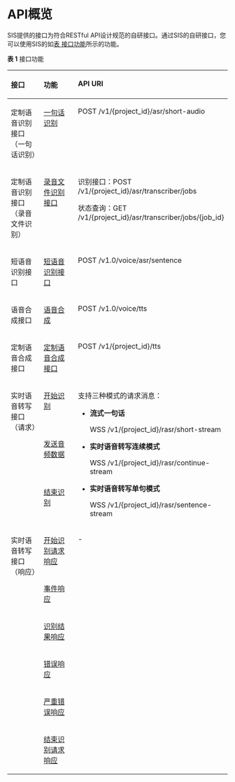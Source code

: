 # API概览<a name="sis_03_0005"></a>

SIS提供的接口为符合RESTful API设计规范的自研接口。通过SIS的自研接口，您可以使用SIS的如[表 接口功能](#zh-cn_topic_0171541470_zh-cn_topic_0171174227_zh-cn_topic_0111426203_table6550431105030)所示的功能。

**表 1**  接口功能

<a name="zh-cn_topic_0171541470_zh-cn_topic_0171174227_zh-cn_topic_0111426203_table6550431105030"></a>
<table><thead align="left"><tr id="zh-cn_topic_0171541470_zh-cn_topic_0171174227_zh-cn_topic_0111426203_row1547110105030"><th class="cellrowborder" valign="top" width="22.222222222222225%" id="mcps1.2.4.1.1"><p id="zh-cn_topic_0171541470_zh-cn_topic_0171174227_zh-cn_topic_0111426203_p54101492105030"><a name="zh-cn_topic_0171541470_zh-cn_topic_0171174227_zh-cn_topic_0111426203_p54101492105030"></a><a name="zh-cn_topic_0171541470_zh-cn_topic_0171174227_zh-cn_topic_0111426203_p54101492105030"></a>接口</p>
</th>
<th class="cellrowborder" valign="top" width="28.282828282828287%" id="mcps1.2.4.1.2"><p id="zh-cn_topic_0171541470_zh-cn_topic_0171174227_zh-cn_topic_0111426203_p20144750105030"><a name="zh-cn_topic_0171541470_zh-cn_topic_0171174227_zh-cn_topic_0111426203_p20144750105030"></a><a name="zh-cn_topic_0171541470_zh-cn_topic_0171174227_zh-cn_topic_0111426203_p20144750105030"></a>功能</p>
</th>
<th class="cellrowborder" valign="top" width="49.494949494949495%" id="mcps1.2.4.1.3"><p id="zh-cn_topic_0171541470_zh-cn_topic_0171174227_zh-cn_topic_0111426203_p21112044105030"><a name="zh-cn_topic_0171541470_zh-cn_topic_0171174227_zh-cn_topic_0111426203_p21112044105030"></a><a name="zh-cn_topic_0171541470_zh-cn_topic_0171174227_zh-cn_topic_0111426203_p21112044105030"></a>API URI</p>
</th>
</tr>
</thead>
<tbody><tr id="row12803578395"><td class="cellrowborder" valign="top" width="22.222222222222225%" headers="mcps1.2.4.1.1 "><p id="p19895172120209"><a name="p19895172120209"></a><a name="p19895172120209"></a>定制语音识别接口（一句话识别）</p>
</td>
<td class="cellrowborder" valign="top" width="28.282828282828287%" headers="mcps1.2.4.1.2 "><p id="p19132173215202"><a name="p19132173215202"></a><a name="p19132173215202"></a><a href="一句话识别.md">一句话识别</a></p>
</td>
<td class="cellrowborder" valign="top" width="49.494949494949495%" headers="mcps1.2.4.1.3 "><p id="p18737204415208"><a name="p18737204415208"></a><a name="p18737204415208"></a>POST /v1/{project_id}/asr/short-audio</p>
</td>
</tr>
<tr id="row1934564712917"><td class="cellrowborder" valign="top" width="22.222222222222225%" headers="mcps1.2.4.1.1 "><p id="p83461647798"><a name="p83461647798"></a><a name="p83461647798"></a>定制语音识别接口（录音文件识别）</p>
</td>
<td class="cellrowborder" valign="top" width="28.282828282828287%" headers="mcps1.2.4.1.2 "><p id="p1834614711917"><a name="p1834614711917"></a><a name="p1834614711917"></a><a href="录音文件识别接口.md">录音文件识别接口</a></p>
</td>
<td class="cellrowborder" valign="top" width="49.494949494949495%" headers="mcps1.2.4.1.3 "><p id="p1834610471091"><a name="p1834610471091"></a><a name="p1834610471091"></a>识别接口：POST /v1/{project_id}/asr/transcriber/jobs</p>
<p id="p14393155741015"><a name="p14393155741015"></a><a name="p14393155741015"></a>状态查询：GET /v1/{project_id}/asr/transcriber/jobs/{job_id}</p>
</td>
</tr>
<tr id="zh-cn_topic_0171541470_zh-cn_topic_0171174227_zh-cn_topic_0111426203_row55790672105030"><td class="cellrowborder" valign="top" width="22.222222222222225%" headers="mcps1.2.4.1.1 "><p id="zh-cn_topic_0171541470_zh-cn_topic_0171174227_zh-cn_topic_0111426203_p19630156303"><a name="zh-cn_topic_0171541470_zh-cn_topic_0171174227_zh-cn_topic_0111426203_p19630156303"></a><a name="zh-cn_topic_0171541470_zh-cn_topic_0171174227_zh-cn_topic_0111426203_p19630156303"></a>短语音识别接口</p>
</td>
<td class="cellrowborder" valign="top" width="28.282828282828287%" headers="mcps1.2.4.1.2 "><p id="zh-cn_topic_0171541470_zh-cn_topic_0171174227_zh-cn_topic_0111426203_p30859977105030"><a name="zh-cn_topic_0171541470_zh-cn_topic_0171174227_zh-cn_topic_0111426203_p30859977105030"></a><a name="zh-cn_topic_0171541470_zh-cn_topic_0171174227_zh-cn_topic_0111426203_p30859977105030"></a><a href="短语音识别-父.md">短语音识别接口</a></p>
</td>
<td class="cellrowborder" valign="top" width="49.494949494949495%" headers="mcps1.2.4.1.3 "><p id="p072981420219"><a name="p072981420219"></a><a name="p072981420219"></a>POST /v1.0/voice/asr/sentence</p>
</td>
</tr>
<tr id="zh-cn_topic_0171541470_zh-cn_topic_0171174227_zh-cn_topic_0111426203_row3325121711183"><td class="cellrowborder" valign="top" width="22.222222222222225%" headers="mcps1.2.4.1.1 "><p id="zh-cn_topic_0171541470_zh-cn_topic_0171174227_zh-cn_topic_0111426203_p1632551711184"><a name="zh-cn_topic_0171541470_zh-cn_topic_0171174227_zh-cn_topic_0111426203_p1632551711184"></a><a name="zh-cn_topic_0171541470_zh-cn_topic_0171174227_zh-cn_topic_0111426203_p1632551711184"></a>语音合成接口</p>
</td>
<td class="cellrowborder" valign="top" width="28.282828282828287%" headers="mcps1.2.4.1.2 "><p id="zh-cn_topic_0171541470_zh-cn_topic_0171174227_zh-cn_topic_0111426203_p13325417181816"><a name="zh-cn_topic_0171541470_zh-cn_topic_0171174227_zh-cn_topic_0111426203_p13325417181816"></a><a name="zh-cn_topic_0171541470_zh-cn_topic_0171174227_zh-cn_topic_0111426203_p13325417181816"></a><a href="语音合成.md">语音合成</a></p>
</td>
<td class="cellrowborder" valign="top" width="49.494949494949495%" headers="mcps1.2.4.1.3 "><p id="p380712817228"><a name="p380712817228"></a><a name="p380712817228"></a>POST /v1.0/voice/tts</p>
</td>
</tr>
<tr id="row1623938145618"><td class="cellrowborder" valign="top" width="22.222222222222225%" headers="mcps1.2.4.1.1 "><p id="p163601747105510"><a name="p163601747105510"></a><a name="p163601747105510"></a>定制语音合成接口</p>
</td>
<td class="cellrowborder" valign="top" width="28.282828282828287%" headers="mcps1.2.4.1.2 "><p id="p1036004745512"><a name="p1036004745512"></a><a name="p1036004745512"></a><a href="定制语音合成接口.md">定制语音合成接口</a></p>
</td>
<td class="cellrowborder" valign="top" width="49.494949494949495%" headers="mcps1.2.4.1.3 "><p id="p193601347135511"><a name="p193601347135511"></a><a name="p193601347135511"></a>POST /v1/{project_id}/tts</p>
</td>
</tr>
<tr id="zh-cn_topic_0171541470_zh-cn_topic_0171174227_row7746927402"><td class="cellrowborder" rowspan="3" valign="top" width="22.222222222222225%" headers="mcps1.2.4.1.1 "><p id="zh-cn_topic_0171541470_zh-cn_topic_0171174227_p81010371807"><a name="zh-cn_topic_0171541470_zh-cn_topic_0171174227_p81010371807"></a><a name="zh-cn_topic_0171541470_zh-cn_topic_0171174227_p81010371807"></a>实时语音转写接口（请求）</p>
</td>
<td class="cellrowborder" valign="top" width="28.282828282828287%" headers="mcps1.2.4.1.2 "><p id="zh-cn_topic_0171541470_zh-cn_topic_0171174227_p774752714011"><a name="zh-cn_topic_0171541470_zh-cn_topic_0171174227_p774752714011"></a><a name="zh-cn_topic_0171541470_zh-cn_topic_0171174227_p774752714011"></a><a href="开始识别.md">开始识别</a></p>
</td>
<td class="cellrowborder" rowspan="3" valign="top" width="49.494949494949495%" headers="mcps1.2.4.1.3 "><p id="p1527373117157"><a name="p1527373117157"></a><a name="p1527373117157"></a>支持三种模式的请求消息：</p>
<a name="ul1642125455817"></a><a name="ul1642125455817"></a><ul id="ul1642125455817"><li><strong id="b758318315585"><a name="b758318315585"></a><a name="b758318315585"></a>流式一句话</strong><p id="p129314551279"><a name="p129314551279"></a><a name="p129314551279"></a><strong id="b95813319586"><a name="b95813319586"></a><a name="b95813319586"></a></strong>WSS /v1/{project_id}/rasr/short-stream</p>
</li><li><strong id="b728594013586"><a name="b728594013586"></a><a name="b728594013586"></a>实时语音转写连续模式</strong><p id="p42932551175"><a name="p42932551175"></a><a name="p42932551175"></a>WSS /v1/{project_id}/rasr/continue-stream</p>
</li><li><strong id="b42301946165812"><a name="b42301946165812"></a><a name="b42301946165812"></a>实时语音转写单句模式</strong><p id="p18293155871"><a name="p18293155871"></a><a name="p18293155871"></a>WSS /v1/{project_id}/rasr/sentence-stream</p>
</li></ul>
</td>
</tr>
<tr id="zh-cn_topic_0171541470_zh-cn_topic_0171174227_row177472271011"><td class="cellrowborder" valign="top" headers="mcps1.2.4.1.1 "><p id="zh-cn_topic_0171541470_zh-cn_topic_0171174227_p6747227807"><a name="zh-cn_topic_0171541470_zh-cn_topic_0171174227_p6747227807"></a><a name="zh-cn_topic_0171541470_zh-cn_topic_0171174227_p6747227807"></a><a href="发送音频数据.md">发送音频数据</a></p>
</td>
</tr>
<tr id="zh-cn_topic_0171541470_zh-cn_topic_0171174227_row1774715273011"><td class="cellrowborder" valign="top" headers="mcps1.2.4.1.1 "><p id="zh-cn_topic_0171541470_zh-cn_topic_0171174227_p177478271014"><a name="zh-cn_topic_0171541470_zh-cn_topic_0171174227_p177478271014"></a><a name="zh-cn_topic_0171541470_zh-cn_topic_0171174227_p177478271014"></a><a href="结束识别.md">结束识别</a></p>
</td>
</tr>
<tr id="row22724315154"><td class="cellrowborder" rowspan="6" valign="top" width="22.222222222222225%" headers="mcps1.2.4.1.1 "><p id="p17272931101518"><a name="p17272931101518"></a><a name="p17272931101518"></a>实时语音转写接口（响应）</p>
</td>
<td class="cellrowborder" valign="top" width="28.282828282828287%" headers="mcps1.2.4.1.2 "><p id="p1273631171512"><a name="p1273631171512"></a><a name="p1273631171512"></a><a href="开始识别请求响应.md">开始识别请求响应</a></p>
</td>
<td class="cellrowborder" rowspan="6" valign="top" width="49.494949494949495%" headers="mcps1.2.4.1.3 "><p id="p6231839112712"><a name="p6231839112712"></a><a name="p6231839112712"></a>-</p>
</td>
</tr>
<tr id="row327353116155"><td class="cellrowborder" valign="top" headers="mcps1.2.4.1.1 "><p id="p1827312314151"><a name="p1827312314151"></a><a name="p1827312314151"></a><a href="事件响应.md">事件响应</a></p>
</td>
</tr>
<tr id="row62731431181519"><td class="cellrowborder" valign="top" headers="mcps1.2.4.1.1 "><p id="p12273173171511"><a name="p12273173171511"></a><a name="p12273173171511"></a><a href="识别结果响应.md">识别结果响应</a></p>
</td>
</tr>
<tr id="row106572821716"><td class="cellrowborder" valign="top" headers="mcps1.2.4.1.1 "><p id="p1465748151713"><a name="p1465748151713"></a><a name="p1465748151713"></a><a href="错误响应.md">错误响应</a></p>
</td>
</tr>
<tr id="row166570881717"><td class="cellrowborder" valign="top" headers="mcps1.2.4.1.1 "><p id="p166570881716"><a name="p166570881716"></a><a name="p166570881716"></a><a href="严重错误响应.md">严重错误响应</a></p>
</td>
</tr>
<tr id="row1040410323184"><td class="cellrowborder" valign="top" headers="mcps1.2.4.1.1 "><p id="p1440412329189"><a name="p1440412329189"></a><a name="p1440412329189"></a><a href="结束识别请求响应.md">结束识别请求响应</a></p>
</td>
</tr>
</tbody>
</table>

